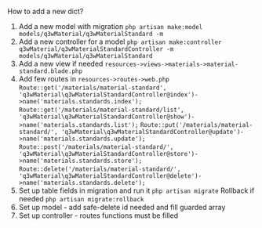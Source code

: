 How to add a new dict?
1) Add a new model with migration
    `php artisan make:model models/q3wMaterial/q3wMaterialStandard -m`
2) Add a new controller for a model
    `php artisan make:controller q3wMaterial/q3wMaterialStandardController -m models/q3wMaterial/q3wMaterialStandard`
3) Add a new view if needed
    `resources->views->materials->material-standard.blade.php`
4) Add few routes in `resources->routes->web.php`
    `Route::get('/materials/material-standard', 'q3wMaterial\q3wMaterialStandardController@index')->name('materials.standards.index');`
    `Route::get('/materials/material-standard/list', 'q3wMaterial\q3wMaterialStandardController@show')->name('materials.standards.list');`
    `Route::put('/materials/material-standard/', 'q3wMaterial\q3wMaterialStandardController@update')->name('materials.standards.update');`
    `Route::post('/materials/material-standard/', 'q3wMaterial\q3wMaterialStandardController@store')->name('materials.standards.store');`
    `Route::delete('/materials/material-standard/', 'q3wMaterial\q3wMaterialStandardController@delete')->name('materials.standards.delete');`
5) Set up table fields in migration and run it
     `php artisan migrate`
    Rollback if needed
     `php artisan migrate:rollback`
6) Set up model - add safe-delete id needed and fill guarded array
7) Set up controller - routes functions must be filled
